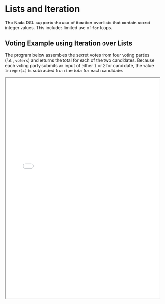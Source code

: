 # Lists and Iteration

The Nada DSL supports the use of iteration over lists that contain secret integer values. This includes limited use of `for` loops.

## Voting Example using Iteration over Lists

The program below assembles the secret votes from four voting parties (*i.e.*, `voters`) and returns the total for each of the two candidates. Because each voting party submits an input of either `1` or `2` for candidate, the value `Integer(4)` is subtracted from the total for each candidate.

<iframe src='img/nada-lang-tutorial-lists-and-iteration-0.html' height='720px' width='100%'></iframe>
<!--```python
from nada_dsl import *

def total(xs: list[SecretInteger]) -> SecretInteger:
    return xs[0] + xs[1] + xs[2] + xs[3]

def nada_main():
    # Create the voter parties and the voting official party.
    voters: list[Party] = []
    for v in range(4):
        voters.append(Party("voter" + str(v)))
    official = Party(name="official")

    # Gather the inputs (one vote for each candidate from each voter).
    votes_per_candidate: list[list[SecretInteger]] = []
    for c in range(2):
        votes_per_candidate.append([])
        for v in range(4):
            votes_per_candidate[c].append(SecretInteger(
                Input(
                    name="voter" + str(v) + "_candidate" + str(c),
                    party=Party("voter" + str(v))
                )
            ))

    # Calculate and return the total for each candidate.
    # Calculate the total for each candidate.
    outputs: list[Output] = []
    for c in range(2):
        outputs.append(
            Output(
                total(votes_per_candidate[c]) - Integer(4),
                "candidate" + str(c),
                official
            )
        )

    return outputs
```-->

A `for` loop is used to build up the list of parties corresponding to the voters using the `append` method. A `for` loops nested inside another `for` loop is used to assemble a list of lists `votes_per_candidate` that contains two lists (*i.e.*, a list of the votes submitted for each of the two candidates). Finally, the list of outputs is assembled using a `for` loop.
